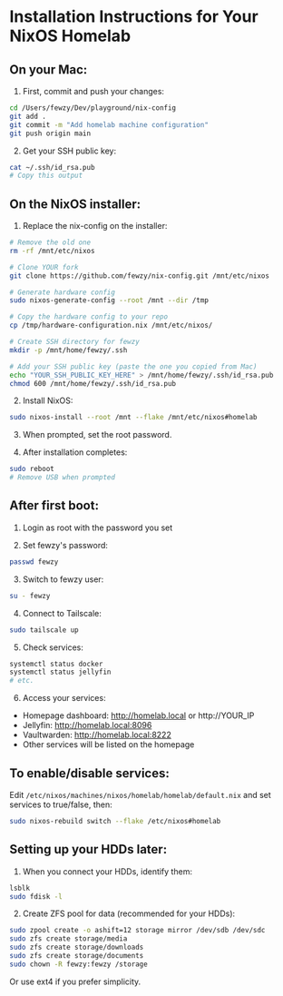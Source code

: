 # Installation Instructions for Your NixOS Homelab

## On your Mac:

1. First, commit and push your changes:
```bash
cd /Users/fewzy/Dev/playground/nix-config
git add .
git commit -m "Add homelab machine configuration"
git push origin main
```

2. Get your SSH public key:
```bash
cat ~/.ssh/id_rsa.pub
# Copy this output
```

## On the NixOS installer:

1. Replace the nix-config on the installer:
```bash
# Remove the old one
rm -rf /mnt/etc/nixos

# Clone YOUR fork
git clone https://github.com/fewzy/nix-config.git /mnt/etc/nixos

# Generate hardware config
sudo nixos-generate-config --root /mnt --dir /tmp

# Copy the hardware config to your repo
cp /tmp/hardware-configuration.nix /mnt/etc/nixos/

# Create SSH directory for fewzy
mkdir -p /mnt/home/fewzy/.ssh

# Add your SSH public key (paste the one you copied from Mac)
echo "YOUR_SSH_PUBLIC_KEY_HERE" > /mnt/home/fewzy/.ssh/id_rsa.pub
chmod 600 /mnt/home/fewzy/.ssh/id_rsa.pub
```

2. Install NixOS:
```bash
sudo nixos-install --root /mnt --flake /mnt/etc/nixos#homelab
```

3. When prompted, set the root password.

4. After installation completes:
```bash
sudo reboot
# Remove USB when prompted
```

## After first boot:

1. Login as root with the password you set

2. Set fewzy's password:
```bash
passwd fewzy
```

3. Switch to fewzy user:
```bash
su - fewzy
```

4. Connect to Tailscale:
```bash
sudo tailscale up
```

5. Check services:
```bash
systemctl status docker
systemctl status jellyfin
# etc.
```

6. Access your services:
- Homepage dashboard: http://homelab.local or http://YOUR_IP
- Jellyfin: http://homelab.local:8096
- Vaultwarden: http://homelab.local:8222
- Other services will be listed on the homepage

## To enable/disable services:

Edit `/etc/nixos/machines/nixos/homelab/homelab/default.nix` and set services to true/false, then:
```bash
sudo nixos-rebuild switch --flake /etc/nixos#homelab
```

## Setting up your HDDs later:

1. When you connect your HDDs, identify them:
```bash
lsblk
sudo fdisk -l
```

2. Create ZFS pool for data (recommended for your HDDs):
```bash
sudo zpool create -o ashift=12 storage mirror /dev/sdb /dev/sdc
sudo zfs create storage/media
sudo zfs create storage/downloads
sudo zfs create storage/documents
sudo chown -R fewzy:fewzy /storage
```

Or use ext4 if you prefer simplicity.
